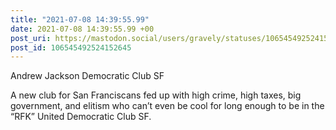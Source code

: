 ```yaml
---
title: "2021-07-08 14:39:55.99"
date: 2021-07-08 14:39:55.99 +00
post_uri: https://mastodon.social/users/gravely/statuses/106545492524152645
post_id: 106545492524152645
---
```

Andrew Jackson Democratic Club SF

A new club for San Franciscans fed up with high crime, high taxes, big government, and elitism who can’t even be cool for long enough to be in the “RFK” United Democratic Club SF.


